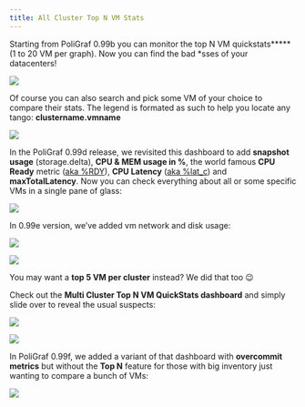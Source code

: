 ```yaml
---
title: All Cluster Top N VM Stats
---
```



Starting from PoliGraf 0.99b you can monitor the top N VM quickstats**\*** (1 to 20 VM per graph). Now you can find the bad \*sses of your datacenters!

[![](/media/vmware_multi_cluster_top_n_vm_stats.png)](http://www.poligraf.io/vsphere-sexipanels/vmware_multi_cluster_top_n_vm_stats/)

Of course you can also search and pick some VM of your choice to compare their stats. The legend is formated as such to help you locate any tango: **clustername.vmname**

[![](/media/vmware_multi_cluster_top_n_vm_stats_Select.png)](http://www.poligraf.io/vsphere-sexipanels/vmware_multi_cluster_top_n_vm_stats_select/)

In the PoliGraf 0.99d release, we revisited this dashboard to add **snapshot usage** (storage.delta), **CPU & MEM usage in %**, the world famous **CPU Ready** metric ([aka %RDY](https://communities.vmware.com/docs/DOC-9279)), **CPU Latency** ([aka %lat\_c](http://virtual-hike.com/high-lat_c-values-in-esxtop/)) and **maxTotalLatency**. Now you can check everything about all or some specific VMs in a single pane of glass:

[![](/media/vmware_all_cluster_top_n_vm_stats.png)](http://www.poligraf.io/vsphere-sexipanels/vmware_all_cluster_top_n_vm_stats/)

In 0.99e version, we’ve added vm network and disk usage:

[![](/media/vmware_multi_cluster_top_n_vm_stats_hdd.jpg)](http://www.poligraf.io/vsphere-sexipanels/vmware_multi_cluster_top_n_vm_stats_hdd/)

[![](/media/vmware_multi_cluster_top_n_vm_stats_net.jpg)](http://www.poligraf.io/vsphere-sexipanels/vmware_multi_cluster_top_n_vm_stats_net/)

You may want a **top 5 VM per cluster** instead? We did that too 😉

Check out the **Multi Cluster Top N VM QuickStats dashboard** and simply slide over to reveal the usual suspects:

[![](/media/Vmware_multi_cluster_top_n_vm_quickstats.png)](http://www.poligraf.io/vsphere-sexipanels/vmware_multi_cluster_top_n_vm_quickstats/)

[![](/media/vmware_multi_cluster_top_n_vm_quickstats_zoom.png)](http://www.poligraf.io/vsphere-sexipanels/vmware_multi_cluster_top_n_vm_quickstats_zoom/)

In PoliGraf 0.99f, we added a variant of that dashboard with **overcommit metrics** but without the **Top N** feature for those with big inventory just wanting to compare a bunch of VMs:

[![](/media/vmware_all_cluster_vm_stats.png)](http://www.poligraf.io/vmware_all_cluster_vm_stats/)
